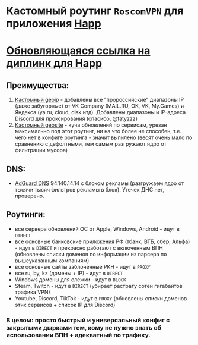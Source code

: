 # Кастомный роутинг `RoscomVPN` для приложения [Happ](https://happ.su)

# [Обновляющаяся ссылка на диплинк для Happ](https://raw.githubusercontent.com/hydraponique/roscomvpn-happ-routing/refs/heads/main/ROUTING_HAPP_DEEPLINK)

## Преимущества:
1) [Кастомный geoip](https://github.com/hydraponique/roscomvpn-geoip) - добавлены все "пророссийские" диапазоны IP (даже забугорные) от VK Company (MAIL.RU, OK, VK, My.Games) и Яндекса (ya.ru, cloud, disk итд). Добавлены диапазоны и IP-адреса Discord для проксирования (спасибо, [@fatyzzz](https://github.com/fatyzzz/))
2) [Кастомный geosite](https://github.com/hydraponique/roscomvpn-geosite) - куча обновлений по сервисам, урезан максимально под этот роутинг, ни на что более не способен, т.е. чего нет в конфиге роутинга - значит выпилено (весят очень мало по сравнению с дефолтными, тем самым разгружают ядро от фильтрации мусора)

## DNS:
- [AdGuard DNS](https://adguard-dns.io/ru/public-dns.html) 94.140.14.14 с блоком рекламы (разгружаем ядро от тысячи тысяч фильтров рекламы в блок). Утечек ДНС нет, проверено.

## Роутинги:
- все сервера обновлений ОС от Apple, Windows, Android - идут в `DIRECT`
- все основные банковские приложения РФ (тбанк, ВТБ, сбер, Альфа) - идут в `DIRECT` и прекрасно работают с включенным ВПН (обновлены списки доменов по информации из парсера по вышеуказанным компаниям)
- все основные сайты заблоченные РКН - идут в `PROXY`
- все ru, by, kz (домены + IP) - идут в `DIRECT`
- Windows домены для слежки - идут в `BLOCK`
- Steam, Twitch - идут в `DIRECT` (убирает растрату сотен гигабайтов трафика VPN)
- Youtube, Discord, TikTok - идут в `PROXY` (обновлены списки доменов этих сервисов + список IP для Discord)

### В целом: просто быстрый и универсальный конфиг с закрытыми дырками тем, кому не нужно знать об использовании ВПН + адекватный по трафику.
